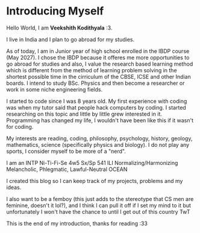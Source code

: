 # Introducing Myself

Hello World, I am **Veekshith Kodithyala** :3.

I live in India and I plan to go abroad for my studies.

As of today, I am in Junior year of high school enrolled in the IBDP course (May 2027). I chose the IBDP because it offeres me more opportunities to go abroad for studies and also, I value the research based learning method which is different from the method of learning problem solving in the shortest possible time in the cirriculum of the CBSE, ICSE and other Indian boards.
I intend to study BSc. Physics and then become a researcher or work in some niche engineering fields.

I started to code since I was 8 years old. My first experience with coding was when my tutor said that people hack computers by coding. I started researching on this topic and little by little grew interested in it. Programming has changed my life, I wouldn't have been like this if it wasn't for coding.

My interests are reading, coding, philosophy, psychology, history, geology, mathematics, science (specifically physics and biology). I do not play any sports, I consider myself to be more of a "nerd".

I am an INTP Ni-Ti-Fi-Se 4w5 Sx/Sp 541 ILI Normalizing/Harmonizing Melancholic, Phlegmatic, Lawful-Neutral OCEAN

I created this blog so I can keep track of my projects, problems and my ideas.

I also want to be a femboy (this just adds to the stereotype that CS men are feminine, doesn't it lol?), and I think I can pull it off if I set my mind to it but unfortunately I won't have the chance to until I get out of this country TwT

This is the end of my introduction, thanks for reading :33